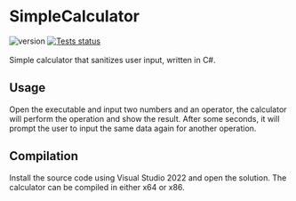 # SimpleCalculator
![version](https://img.shields.io/badge/version-1.0.0-yellow)
<a href="https://github.com/010DevX101/SimpleCalculator/actions"><img src="https://github.com/010DevX101/SimpleCalculator/workflows/CI/badge.svg" alt="Tests status"/></a>
<br>
<br>
Simple calculator that sanitizes user input, written in C#.

## Usage
Open the executable and input two numbers and an operator, the calculator will perform the operation and show the result. After some seconds, it will prompt the user to input the same data again for another operation.

## Compilation
Install the source code using Visual Studio 2022 and open the solution. The calculator can be compiled in either x64 or x86.
